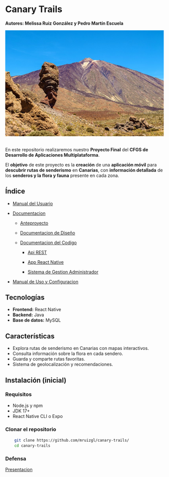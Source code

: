 # Canary Trails

__Autores: Melissa Ruiz González y Pedro Martín Escuela__

<div align=center>
    <img src="./documentation/designs/resources/portada-cc.jpg">
</div>

<br>

En este repositorio realizaremos nuestro __Proyecto Final__ del __CFGS de Desarrollo de Aplicaciones Multiplataforma__. 

El __objetivo__ de este proyecto es la __creación__ de una __aplicación móvil__ para __descubrir rutas de senderismo__ en __Canarias__, con __información detallada__ de los __senderos y la flora y fauna__ presente en cada zona. 

## Índice 

- [Manual del Usuario](./documentation/manual-de-usuario.MD)

- [Documentacion](./documentation/)

    - [Anteproyecto](./documentation/anteproyecto/)

    - [Documentacion de Diseño](./documentation/documentacion-de-diseno.MD)

    - [Documentacion del Codigo](./documentation/documentacion-de-codigo.MD)

        - [Api REST](./code/CanaryTrailsAPI/)

        - [App React Native](./code/AppCanaryTrails/)

        - [Sistema de Gestion Administrador](#gestion)

- [Manual de Uso y Configuracion](./documentation/manual-de-uso.MD)


## Tecnologías
- **Frontend:** React Native  
- **Backend:** Java  
- **Base de datos:** MySQL

## Características
- Explora rutas de senderismo en Canarias con mapas interactivos.
- Consulta información sobre la flora en cada sendero.
- Guarda y comparte rutas favoritas.
- Sistema de geolocalización y recomendaciones.

## Instalación (inicial)

### Requisitos
- Node.js y npm
- JDK 17+
- React Native CLI o Expo

### Clonar el repositorio

```bash
    git clone https://github.com/mruizgl/canary-trails/
    cd canary-trails
```

### Defensa 

 [Presentacion](https://www.canva.com/design/DAGn-FRTmpU/3zMiY411fqLNJxM5h_uR5Q/edit?utm_content=DAGn-FRTmpU&utm_campaign=designshare&utm_medium=link2&utm_source=sharebutton)


